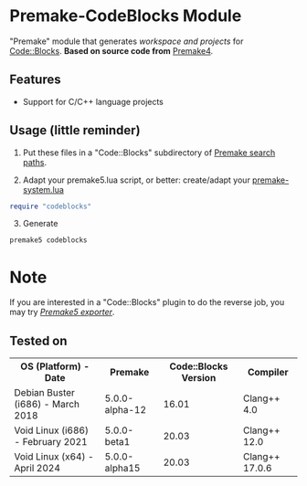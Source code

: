 # Premake-CodeBlocks Module
"Premake" module that generates *workspace and projects* for [Code::Blocks](http://www.codeblocks.org/).
**Based on source code from** [Premake4](https://github.com/premake/premake-4.x/tree/master/src/actions/codeblocks).

## Features
- Support for C/C++ language projects

## Usage (little reminder)
1. Put these files in a "Code::Blocks" subdirectory of [Premake search paths](https://premake.github.io/docs/Locating-Scripts/).

2. Adapt your premake5.lua script, or better: create/adapt your [premake-system.lua](https://premake.github.io/docs/System-Scripts/)
```lua
require "codeblocks"
```

3. Generate
```sh
premake5 codeblocks
```

# Note
If you are interested in a "Code::Blocks" plugin to do the reverse job, you may try [*Premake5 exporter*](https://gitlab.com/arnholm/premake5cb).

## Tested on
<table>
<tr>
	<th>OS (Platform) - Date</th>	<th>Premake</th>	<th>Code::Blocks Version</th>	<th>Compiler</th>
</tr>
<tr>
	<td>Debian Buster (i686) - March 2018</td>	<td>5.0.0-alpha-12</td>	<td>16.01</td>	<td>Clang++ 4.0</td>
</tr>
<tr>
	<td>Void Linux (i686) - February 2021</td>	<td>5.0.0-beta1</td>	<td>20.03</td>	<td>Clang++ 12.0</td>
</tr>
<tr>
	<td>Void Linux (x64) - April 2024</td>	<td>5.0.0-alpha15</td>	<td>20.03</td>	<td>Clang++ 17.0.6</td>
</tr>
</table>

